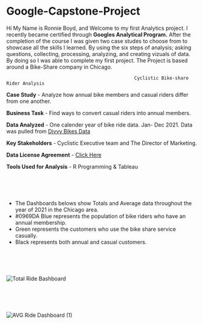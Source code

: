 # Google-Capstone-Project

Hi My Name is Ronnie Boyd, and Welcome to my first Analytics project. I recently became certified through **Googles Analytical Program.** After the completion of the course I was given two case studes to choose from to showcase all the skills I learned. By using the six steps of analysis; asking questions, collecting, processing, analyzing, and creating vizuals of data. By doing so I was able to complete my first project.  The Project is based around a Bike-Share company in Chicago.

                                                   Cyclistic Bike-share Rider Analysis
                                                            
                                                            
**Case Study** - Analyze how annual bike members and casual riders differ from one another.

**Business Task** - Find ways to convert casual riders into annual members.

**Data Analyzed** - One calender year of bike ride data. Jan- Dec 2021. Data was pulled from [Divvy Bikes Data](https://divvy-tripdata.s3.amazonaws.com/index.html )

**Key Stakeholders** - Cyclistic Executive team and The Director of Marketing.

**Data License Agreement** - [ Click Here](https://ride.divvybikes.com/data-license-agreement)

**Tools Used for Analysis** - R Programming & Tableau

<br>
<br>
<br>







- The Dashboards belows show Totals and Average data throughout the year of 2021 in the Chicago area. 
- #0969DA Blue represents the population of bike riders who have an annual membership.
- Green represents the customers who use the bike share service casually.
- Black represents both annual and casual customers.










<br>
<br>
<br>










![Total Ride Bashboard](https://user-images.githubusercontent.com/105947393/202314174-0f456177-00c0-4ffd-8c4d-3f91cb69fa20.png)

<br>
<br>
<br>



![AVG Ride Dashboard (1)](https://user-images.githubusercontent.com/105947393/202314204-01d7af72-f18a-463b-9902-4ab4e6fb706b.png)
